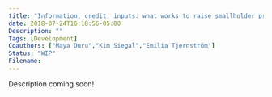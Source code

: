 ```yaml
---
title: "Information, credit, inputs: what works to raise smallholder productivity and do effects persist?"
date: 2018-07-24T16:18:56-05:00
Description: ""
Tags: [Development]
Coauthors: ["Maya Duru","Kim Siegal","Emilia Tjernström"]
Status: "WIP"
Filename: 
---
```


Description coming soon!
